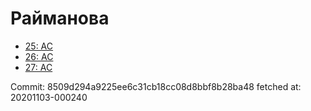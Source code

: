# Райманова
- [25: AC](25.md)
- [26: AC](26.md)
- [27: AC](27.md)

Commit: 8509d294a9225ee6c31cb18cc08d8bbf8b28ba48
 fetched at: 20201103-000240
